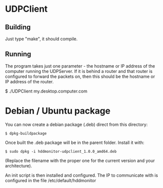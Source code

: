 UDPClient
=========

Building
--------

Just type "make", it should compile.

Running
-------

The program takes just one parameter - the hostname or IP address of the
computer running the UDPServer.  If it is behind a router and that router
is configured to forward the packets on, then this should be the hostname
or IP address of the router.

$ ./UDPClient my.desktop.computer.com

Debian / Ubuntu package
=======================

You can now create a debian package (.deb) direct from this directory:

    $ dpkg-buildpackage

Once built the .deb package will be in the parent folder.  Install it with:

    $ sudo dpkg -i hddmonitor-udpclient_1.0.0_amd64.deb

(Replace the filename with the proper one for the current version and your architecture).

An init script is then installed and configured.  The IP to communicate with is configured in the file
/etc/default/hddmonitor

